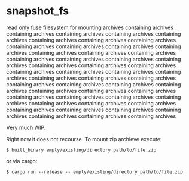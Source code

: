 # snapshot_fs
read only fuse filesystem for mounting archives containing archives containing archives containing archives containing archives containing archives containing archives containing archives containing archives containing archives containing archives containing archives containing archives containing archives containing archives containing archives containing archives containing archives containing archives containing archives containing archives containing archives containing archives containing archives containing archives containing archives containing archives containing archives containing archives containing archives containing archives containing archives containing archives containing archives containing archives containing archives containing archives containing archives containing archives containing archives containing archives containing archives containing archives containing archives containing archives containing archives containing archives containing archives containing archives containing archives containing archives

Very much WIP.

Right now it does not recourse. To mount zip archieve execute:
```
$ built_binary empty/existing/directory path/to/file.zip
```
or via cargo:
```
$ cargo run --release -- empty/existing/directory path/to/file.zip
```
